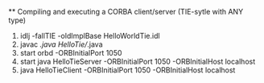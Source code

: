 ** Compiling and executing a CORBA client/server (TIE-sytle with ANY type)

1. idlj -fallTIE -oldImplBase HelloWorldTie.idl
2. javac *.java HelloTie/*.java
3. start orbd -ORBInitialPort 1050
4. start java HelloTieServer -ORBInitialPort 1050 -ORBInitialHost localhost 
5. java HelloTieClient -ORBInitialPort 1050 -ORBInitialHost localhost
